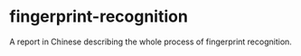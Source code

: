 # fingerprint-recognition
A report in Chinese describing the whole process of fingerprint recognition.
